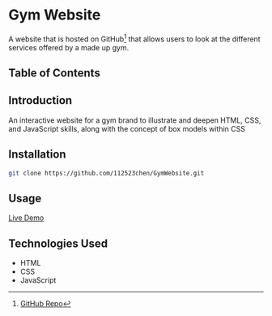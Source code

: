 # Gym Website

A website that is hosted on GitHub[^1] that allows users to look at the different services offered by a made up gym.

## Table of Contents

## Introduction

An interactive website for a gym brand to illustrate and deepen HTML, CSS, and JavaScript skills, along with the concept of box models within CSS

## Installation

```bash
git clone https://github.com/112523chen/GymWebsite.git
```

## Usage

[Live Demo](https://112523chen.github.io/GymWebsite/)

## Technologies Used

- HTML
- CSS
- JavaScript

[^1]: [GitHub Repo](https://github.com/112523chen/GymWebsite)
